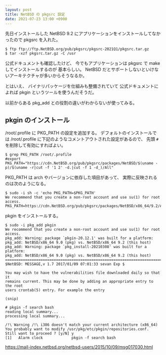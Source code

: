```yaml
---
layout: post
title: NetBSD の pkgsrc 設定
date: 2021-07-23 13:00 +0900
---
```

先日インストールした NetBSD 9.2 にアプリケーションをインストールしてなかったので
pkgsrc を入れた。

```
$ ftp ftp://ftp.NetBSD.org/pub/pkgsrc/pkgsrc-2021Q1/pkgsrc.tar.gz
$ tar -xzf pkgsrc.tar.gz -C /usr
```

公式ドキュメントも確認したけど、
今でもアプリケーションは
pkgsrc で make してインストールするのが
基本らしい。
NetBSD だとサポートしないといけないアーキテクチャが多いからそうなるか。

とはいえ、
バイナリパッケージを仕組みも整備されていて
公式ドキュメントによれば pkgin というツールを使うんだそうだ。

以前からある pkg_add との役割の違いがわからないが使ってみる。


## pkgin のインストール

/root/.profile に PKG_PATH の設定を追加する。
デフォルトのインストールでは /root/.profile に下記のようなコメントアウトされた設定があるので、
先頭 `#` を削除して有効にすればよい。

```
$ grep PKG_PATH /root/.profile
#export PKG_PATH="https://cdn.NetBSD.org/pub/pkgsrc/packages/NetBSD/$(uname -p)/$(uname -r|cut -f '1 2' -d.|cut -f 1 -d_)/All"
```

PKG_PATH は arch やバージョンに依存した項目があって、
実際に反映されるのは次のようになる。

```
$ sudo -i sh -c 'echo PKG_PATH=$PKG_PATH'
We recommend that you create a non-root account and use su(1) for root access.
PKG_PATH=https://cdn.NetBSD.org/pub/pkgsrc/packages/NetBSD/x86_64/9.2/All
```

pkgin をインストールする。

```
$ sudo -i pkg_add pkgin
We recommend that you create a non-root account and use su(1) for root access.
pkg_add: Warning: package `pkgin-20.12.1' was built for a platform:
pkg_add: NetBSD/x86_64 9.0 (pkg) vs. NetBSD/x86_64 9.2 (this host)
pkg_add: Warning: package `pkg_install-20210308' was built for a platform:
pkg_add: NetBSD/x86_64 9.0 (pkg) vs. NetBSD/x86_64 9.2 (this host)
===========================================================================
$NetBSD: MESSAGE,v 1.7 2017/01/09 07:01:33 sevan Exp $

You may wish to have the vulnerabilities file downloaded daily so that it
remains current. This may be done by adding an appropriate entry to the root
users crontab(5) entry. For example the entry

(snip)
```

```
# pkgin -f search bash
reading local summary...
processing local summary...

/!\ Warning /!\ i386 doesn't match your current architecture (x86_64)
You probably want to modify /usr/pkg/etc/pkgin/repositories.conf.
Still want to proceed ? [y/N] y
[1]   Alarm clock             pkgin -f search bash
```

https://mail-index.netbsd.org/netbsd-users/2015/10/09/msg017030.html

